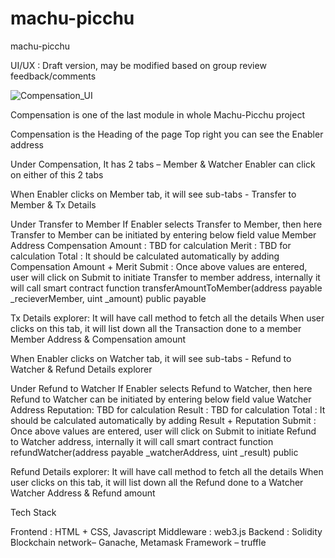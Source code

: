 # machu-picchu
machu-picchu

UI/UX : Draft version, may be modified based on group review feedback/comments 

![Compensation_UI](https://user-images.githubusercontent.com/19868756/94401553-682ea700-0188-11eb-8d7e-f6075c391d0d.png)




Compensation is one of the last module in whole Machu-Picchu project


Compensation is the Heading of the page
Top right you can see the Enabler address 

Under Compensation, It has 2 tabs – Member & Watcher
Enabler can click on either of this 2 tabs

When Enabler clicks on Member tab, it will see sub-tabs - Transfer to Member & Tx Details

Under Transfer to Member
If Enabler selects Transfer to Member, then here Transfer to Member can be initiated by entering below field value
Member Address
Compensation Amount : TBD for calculation
Merit : TBD for calculation
Total : It should be calculated automatically by adding Compensation Amount + Merit
Submit : Once above values are entered, user will click on Submit to initiate Transfer to member address, internally it will call smart contract function transferAmountToMember(address payable _recieverMember, uint _amount) public payable


Tx Details explorer: It will have call method to fetch all the details
When user clicks on this tab, it will list down all the Transaction done to a member
Member Address & Compensation amount



When Enabler clicks on Watcher tab, it will see sub-tabs - Refund to Watcher & Refund Details explorer

Under Refund to Watcher
If Enabler selects Refund to Watcher, then here Refund to Watcher can be initiated by entering below field value
Watcher Address
Reputation: TBD for calculation
Result : TBD for calculation
Total : It should be calculated automatically by adding Result + Reputation
Submit : Once above values are entered, user will click on Submit to initiate Refund to Watcher address, internally it will call smart contract function refundWatcher(address payable _watcherAddress, uint _result) public


Refund Details explorer: It will have call method to fetch all the details
When user clicks on this tab, it will list down all the Refund done to a Watcher
Watcher Address & Refund amount

Tech Stack

Frontend :  HTML + CSS, Javascript
Middleware : web3.js
Backend : Solidity
Blockchain network– Ganache, Metamask
Framework – truffle



